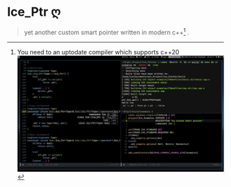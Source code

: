 # Ice_Ptr ღ 
> yet another custom smart pointer written in modern c++[^1] .

[^1]: You need to an uptodate compiler which supports c++20 
![This is an image](Ice_Ptr.png)

